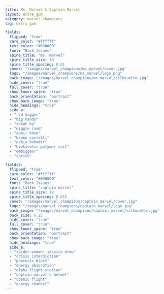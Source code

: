 ```yaml
---
title: Ms. Marvel & Captain Marvel
layout: extra_gum
category: marvel-champions
tag: extra_gum

fields:
  flipped: "true"
  card_color: "#ffffff"
  text_color: "#000000"
  font: "Back Issues"
  spine_title: "ms. marvel"
  spine_title_size: 18
  spine_title_spacing: 0.01
  cover: "/images/marvel_champions/ms_marvel/cover.jpg"
  logo: "/images/marvel_champions/ms_marvel/logo.png"
  back_image: "/images/marvel_champions/ms_marvel/silhouette.jpg"
  hide_cover: "true"
  full_cover: "true"
  show_lower_spine: "true"
  back_orientation: "portrait"
  show_back_image: "true"
  hide_headings: "true"
  side_a:
  - "red dagger"
  - "big hands"
  - "sneak by"
  - "wiggle room"
  - "aamir khan"
  - "bruno carrelli"
  - "nakia bahadir"
  - "biokinetic polymer suit"
  - "embiggen!"
  - "shrink"

fields2:
  flipped: "true"
  card_color: "#ffffff"
  text_color: "#000000"
  font: "Back Issues"
  spine_title: "captain marvel"
  spine_title_size: 18
  spine_title_spacing: 0.015
  cover: "/images/marvel_champions/captain_marvel/cover.jpg"
  logo: "/images/marvel_champions/captain_marvel/logo.jpg"
  back_image: "/images/marvel_champions/captain_marvel/silhouette.jpg"
  back_size: 6.25
  hide_cover: "true"
  full_cover: "true"
  show_lower_spine: "true"
  back_orientation: "portrait"
  show_back_image: "true"
  hide_headings: "true"
  side_a:
  - "spider-woman: jessica drew"
  - "crisis interdiction"
  - "photonic blast"
  - "energy absorption"
  - "alpha flight station"
  - "captain marvel's helmet"
  - "cosmic flight"
  - "energy channel"
---
```

